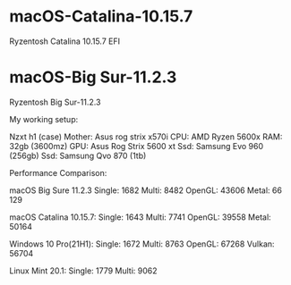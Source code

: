 # macOS-Catalina-10.15.7
Ryzentosh Catalina 10.15.7 EFI

# macOS-Big Sur-11.2.3
Ryzentosh Big Sur-11.2.3

My working setup:

Nzxt h1 (case)
Mother: Asus rog strix x570i
CPU: AMD Ryzen 5600x
RAM: 32gb (3600mz)
GPU: Asus Rog Strix 5600 xt
Ssd: Samsung Evo 960 (256gb)
Ssd: Samsung Qvo 870 (1tb)

Performance Comparison:

macOS Big Sure 11.2.3
Single: 1682
Multi: 8482
OpenGL:  43606
Metal: 66 129

macOS Catalina 10.15.7: 
Single: 1643
Multi: 7741
OpenGL: 39558 
Metal: 50164

Windows 10 Pro(21H1):
Single: 1672
Multi: 8763
OpenGL: 67268
Vulkan: 56704

Linux Mint 20.1:
Single: 1779
Multi: 9062
